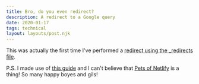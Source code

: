 ```yaml
---
title: Bro, do you even redirect?
description: A redirect to a Google query
date: 2020-01-17
tags: technical
layout: layouts/post.njk
---
```

This was actually the first time I've performed a [redirect using the _redirects file](/netlify/anything).

P.S. I made use of [this guide](https://docs.netlify.com/routing/redirects/) and I can't believe that [Pets of Netlify](https://petsofnetlify.com) is a thing! So many happy boyes and gils!